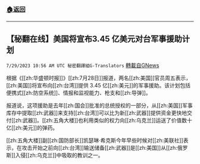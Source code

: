 ###  [:house:返回](README.md)
---


## 【秘翻在线】美国将宣布3.45 亿美元对台军事援助计划
`7/29/2023 10:56 AM UTC 秘密翻譯組G-Translators` [轉載自GNews](https://gnews.org/articles/1497414)

根据《[[zh:华盛顿时报]]》[[zh:7月28日]]报道，两名[[zh:美国]]官员周五表示，[[zh:美国]]将宣布向[[zh:台湾]]提供 3.45 亿[[zh:美元]]的军事援助。该计划包括便携式[[zh:防空系统]]、情报和监视能力、枪支和[[zh:导弹]]。

报道说，这项援助是去年[[zh:国会]]批准的总统授权的一部分，从[[zh:美国]]军事库存中提取[[zh:武器]]来支持[[zh:台湾]]可以比为新[[zh:武器]]提供资金更快地交付[[zh:武器]]。[[zh:五角大楼]]也利用类似的权力向[[zh:乌克兰]]运送了价值数十亿[[zh:美元]]的弹药。

[[zh:五角大楼]]副[[zh:国防部长]]凯瑟琳·希克斯今年早些时候对[[zh:美联社]]表示，在攻击开始之前向[[zh:台湾]]输送储备[[zh:武器]]是[[zh:美国]]从[[zh:俄罗斯]]入侵[[zh:乌克兰]]中吸取的教训之一。
